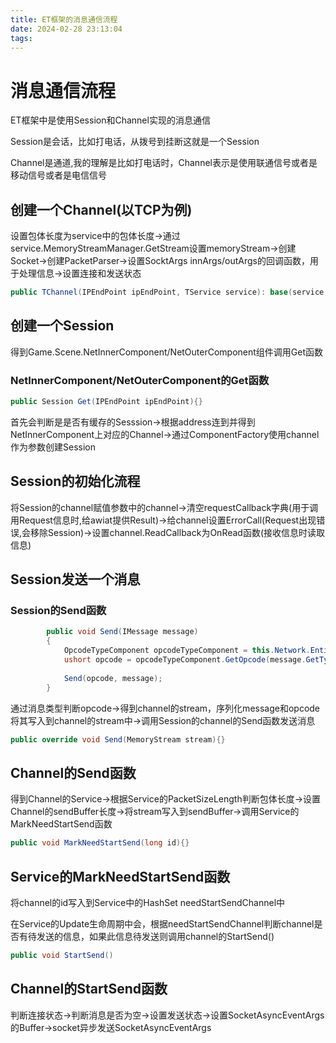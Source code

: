 ```yaml
---
title: ET框架的消息通信流程
date: 2024-02-28 23:13:04
tags:
---
```


# 消息通信流程

ET框架中是使用Session和Channel实现的消息通信  

Session是会话，比如打电话，从拨号到挂断这就是一个Session  

Channel是通道,我的理解是比如打电话时，Channel表示是使用联通信号或者是移动信号或者是电信信号  

## 创建一个Channel(以TCP为例)

设置包体长度为service中的包体长度->通过service.MemoryStreamManager.GetStream设置memoryStream->创建Socket->创建PacketParser->设置SocktArgs innArgs/outArgs的回调函数，用于处理信息->设置连接和发送状态

```csharp
public TChannel(IPEndPoint ipEndPoint, TService service): base(service, ChannelType.Connect)
```



## 创建一个Session

得到Game.Scene.NetInnerComponent/NetOuterComponent组件调用Get函数

### NetInnerComponent/NetOuterComponent的Get函数

```csharp
public Session Get(IPEndPoint ipEndPoint){}
```

首先会判断是是否有缓存的Sesssion->根据address连到并得到NetInnerComponent上对应的Channel->通过ComponentFactory使用channel作为参数创建Session

## Session的初始化流程

将Session的channel赋值参数中的channel->清空requestCallback字典(用于调用Request信息时,给awiat提供Result)->给channel设置ErrorCall(Request出现错误,会移除Session)->设置channel.ReadCallback为OnRead函数(接收信息时读取信息)

## Session发送一个消息

### Session的Send函数

```csharp
		public void Send(IMessage message)
		{
			OpcodeTypeComponent opcodeTypeComponent = this.Network.Entity.GetComponent<OpcodeTypeComponent>();
			ushort opcode = opcodeTypeComponent.GetOpcode(message.GetType());
			
			Send(opcode, message);
		}
```

通过消息类型判断opcode->得到channel的stream，序列化message和opcode将其写入到channel的stream中->调用Session的channel的Send函数发送消息

```csharp
public override void Send(MemoryStream stream){}
```

## Channel的Send函数

得到Channel的Service->根据Service的PacketSizeLength判断包体长度->设置Channel的sendBuffer长度->将stream写入到sendBuffer->调用Service的MarkNeedStartSend函数

```csharp
public void MarkNeedStartSend(long id){}
```

## Service的MarkNeedStartSend函数

将channel的id写入到Service中的HashSet needStartSendChannel中

在Service的Update生命周期中会，根据needStartSendChannel判断channel是否有待发送的信息，如果此信息待发送则调用channel的StartSend()

```csharp
public void StartSend()
```

## Channel的StartSend函数

判断连接状态->判断消息是否为空->设置发送状态->设置SocketAsyncEventArgs的Buffer->socket异步发送SocketAsyncEventArgs
